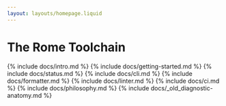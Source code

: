 ```yaml
---
layout: layouts/homepage.liquid
---
```


# The Rome Toolchain

{% include docs/intro.md %}
{% include docs/getting-started.md %}
{% include docs/status.md %}
{% include docs/cli.md %}
{% include docs/formatter.md %}
{% include docs/linter.md %}
{% include docs/ci.md %}
{% include docs/philosophy.md %}
{% include docs/_old_diagnostic-anatomy.md %}
